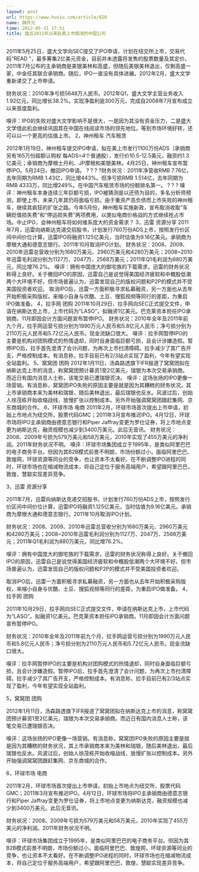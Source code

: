 ```yaml
---
layout: post
url: https://www.huxiu.com/article/820
name: 薛开元
time: 2012-05-31 17:51
title: 盘点2011年以来赴美上市搁浅的中国公司
---
```

2011年5月25日，盛大文学向SEC提交了IPO申请，计划在纽交所上市，交易代码“READ ”，最多筹集2亿美元资金，目前并未透露将发售的股票数量及其定价。2011年7月公布的主承销商是美银美林和高盛，但随后美银美林退出，仅剩高盛一家，中金任其联合承销商。随后，IPO一直没有具体进展。2012年2月，盛大文学重新递交了上市申请。

财务状况：2010年净亏损5648万人民币。2012年Q1，盛大文学主营业务收入1.92亿元，同比增长38.2%。实现净盈利逾300万元，完成自2008年7月宣布成立以来首度盈利。

嗅评：IPO的失败对盛大文学影响不是很大，一是因为其没有资金压力，二是盛大文学借此机会继续巩固其在中国在线阅读市场的领先地位。等到市场环境好转，还可以以一个更高的估值上市。 2，神州租车 汽车租赁

2012年1月19日，神州租车提交IPO申请，拟在美上市发行1100万份ADS（承销商另有165万份超额认购权 每ADS=4个普通股），发行价10.5-12.5美元，融资约1.3亿美元；承销商为摩根士丹利、JP摩根和美银美林。4月25日，神州租车宣布暂停IPO。5月24日，撤回IPO申请。 ? ? ? ?财务状况：2011年净营收RMB 7.76亿，去年同期为RMB 1.43亿，同比增443%。但净亏损RMB 1.514亿，去年同期为RMB 4333万，同比增249%。在中国汽车租赁市场的份额排名第一。 ? ? ? 嗅评：神州租车本身连续三年巨额亏损，IPO被猜测是以还债为目的，多名分析师预测，即使上市，未来几年其仍将面临亏损。由于重资产高负债而上市失败的神州租车，继续其疯狂的扩张之路。今年5月份，神州租车实施新政，宣布取消收取“车辆贬值损失费”和“停运损失费”两项费用，以类似电商价格战的方式继续抢占市场。中止IPO，会神州租车将如何维系庞大的资金需求？ 3，迅雷 资源分享 2011年7月，迅雷向纳斯达克递交招股书，计划发行760万份ADS上市，按照发行价区间中间价位计算，迅雷IPO将融资1.125亿美元，当时估值为9.16亿美元。承销商为摩根大通和德意志银行。2011年10月取消IPO计划。 财务状况：2008、2009、2010年迅雷总营收分别为1680万美元、2960万美元和4280万美元；2008~2010年迅雷毛利润分别为1127万、2047万、2568万美元；2011年Q1毛利润为880万美元，同比增76.2%。 嗅评：拥有中国庞大的御宅族的下载需求，迅雷的财务状况称得上良好。关于撤回IPO的原因，迅雷自己是说觉得美国经济疲软和中概股低潮两个大环境不好。但市场普遍认为，迅雷发现自己的版权问题和P2P的模式并不受美国投资者欢迎。 取消IPO后，迅雷一方面积极寻求私募融资，另一方面也从去年开始积极采购版权，来缩小自身与优酷、土豆、搜狐视频等同行的差距，为重启IPO做准备。 4，拉手网 团购 2011年10月29日，拉手网向SEC正式提交文件，申请在纳斯达克上市，上市代码为“LASO”，拟融资1亿美元。巴克莱资本担任IPO承销商。11月即因会计方面问题宣布暂停IPO。 财务状况：2010年全年及2011年前九个月，拉手网运营亏损分别为1990万元人民币和5.8亿元人民币；净亏损分别为2110万元人民币和5.72亿元人民币。现金流缺口很大。 嗅评：拉手网暂停IPO的主要是机构对团购模式的热情退却，同时自身面临巨额亏损，且会计涉嫌造假。暂停IPO后，拉手首先澄清了会计问题，为再次上市扫清障碍。拉手减少了其广告开支，严格控制成本。有消息称，拉手目前已有2/3站点实现了盈利，今年有望实现全站盈利。 5，窝窝团 团购 2012年1月11日，汤森路透旗下IFR报道了窝窝团拟在纳斯达克上市的消息，称窝窝团预计募资1至2亿美元，瑞银为本次交易承销商。而近日有国内消息人士称，该笔交易已遭瑞银否决。 嗅评：这场张扬的IPO更像一场营销。有消息称，窝窝团IPO失败的原因主要是就是因为其糟糕的财务状况，其上市承销商本来为美林和瑞银，随后美林退出，最后瑞银也反水。风波过后，创始人徐茂栋开始收缩战线，放慢扩张以控制成本。另外开始强调窝窝团跟赶集网、京东商城的合作。 6，环球市场 电商 2011年2月，环球市场首次提出上市申请，初始上市地点为纽交所，股票代码GMC；2011年3月宣布推迟IPO。4月12日，环球市场将IPO主承销商由德意志银行和Piper Jaffray变更为罗仕证券，将上市地点变更为纳斯达克，融资规模也减少到3400万美元。此后无音讯。 财务状况：2008、2009年亏损为579万美元和58万美元，2010年实现了455万美元的净利润。2011年财务状况不明。 嗅评：环球市场集团成立于1995年，是类似阿里巴巴的电子商务平台。但因为其B2B模式前景不明朗，市场份额过小，面临阿里巴巴、敦煌网，环球资源等同业的竞争，也让资本不太看好。在不断调整IPO进程的同时，环球市场也在缩减物流成本，将自己定位于服务高端用户，希望跟阿里巴巴，敦煌，慧聪实现差异竞争。

3，迅雷 资源分享

2011年7月，迅雷向纳斯达克递交招股书，计划发行760万份ADS上市，按照发行价区间中间价位计算，迅雷IPO将融资1.125亿美元，当时估值为9.16亿美元。承销商为摩根大通和德意志银行。2011年10月取消IPO计划。

财务状况：2008、2009、2010年迅雷总营收分别为1680万美元、2960万美元和4280万美元；2008~2010年迅雷毛利润分别为1127万、2047万、2568万美元；2011年Q1毛利润为880万美元，同比增76.2%。

嗅评：拥有中国庞大的御宅族的下载需求，迅雷的财务状况称得上良好。关于撤回IPO的原因，迅雷自己是说觉得美国经济疲软和中概股低潮两个大环境不好。但市场普遍认为，迅雷发现自己的版权问题和P2P的模式并不受美国投资者欢迎。

取消IPO后，迅雷一方面积极寻求私募融资，另一方面也从去年开始积极采购版权，来缩小自身与优酷、土豆、搜狐视频等同行的差距，为重启IPO做准备。 4，拉手网 团购

2011年10月29日，拉手网向SEC正式提交文件，申请在纳斯达克上市，上市代码为“LASO”，拟融资1亿美元。巴克莱资本担任IPO承销商。11月即因会计方面问题宣布暂停IPO。

财务状况：2010年全年及2011年前九个月，拉手网运营亏损分别为1990万元人民币和5.8亿元人民币；净亏损分别为2110万元人民币和5.72亿元人民币。现金流缺口很大。

嗅评：拉手网暂停IPO的主要是机构对团购模式的热情退却，同时自身面临巨额亏损，且会计涉嫌造假。暂停IPO后，拉手首先澄清了会计问题，为再次上市扫清障碍。拉手减少了其广告开支，严格控制成本。有消息称，拉手目前已有2/3站点实现了盈利，今年有望实现全站盈利。

5，窝窝团 团购

2012年1月11日，汤森路透旗下IFR报道了窝窝团拟在纳斯达克上市的消息，称窝窝团预计募资1至2亿美元，瑞银为本次交易承销商。而近日有国内消息人士称，该笔交易已遭瑞银否决。

嗅评：这场张扬的IPO更像一场营销。有消息称，窝窝团IPO失败的原因主要是就是因为其糟糕的财务状况，其上市承销商本来为美林和瑞银，随后美林退出，最后瑞银也反水。风波过后，创始人徐茂栋开始收缩战线，放慢扩张以控制成本。另外开始强调窝窝团跟赶集网、京东商城的合作。

6，环球市场 电商

2011年2月，环球市场首次提出上市申请，初始上市地点为纽交所，股票代码GMC；2011年3月宣布推迟IPO。4月12日，环球市场将IPO主承销商由德意志银行和Piper Jaffray变更为罗仕证券，将上市地点变更为纳斯达克，融资规模也减少到3400万美元。此后无音讯。

财务状况：2008、2009年亏损为579万美元和58万美元，2010年实现了455万美元的净利润。2011年财务状况不明。

嗅评：环球市场集团成立于1995年，是类似阿里巴巴的电子商务平台。但因为其B2B模式前景不明朗，市场份额过小，面临阿里巴巴、敦煌网，环球资源等同业的竞争，也让资本不太看好。在不断调整IPO进程的同时，环球市场也在缩减物流成本，将自己定位于服务高端用户，希望跟阿里巴巴，敦煌，慧聪实现差异竞争。

